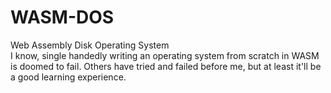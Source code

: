 # WASM-DOS
Web Assembly Disk Operating System  
I know, single handedly writing an operating system from scratch in WASM is doomed to fail. Others have tried and failed before me, but at least it'll be a good learning experience.  
